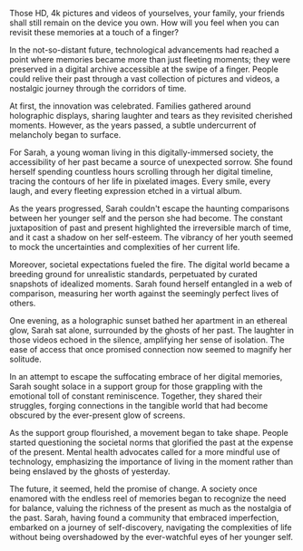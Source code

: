 Those HD, 4k pictures and videos of yourselves, your family, your friends shall still remain on the device you own. How will you feel when you can revisit these memories at a touch of a finger?  
  
In the not-so-distant future, technological advancements had reached a point where memories became more than just fleeting moments; they were preserved in a digital archive accessible at the swipe of a finger. People could relive their past through a vast collection of pictures and videos, a nostalgic journey through the corridors of time.  
  
At first, the innovation was celebrated. Families gathered around holographic displays, sharing laughter and tears as they revisited cherished moments. However, as the years passed, a subtle undercurrent of melancholy began to surface.  
  
For Sarah, a young woman living in this digitally-immersed society, the accessibility of her past became a source of unexpected sorrow. She found herself spending countless hours scrolling through her digital timeline, tracing the contours of her life in pixelated images. Every smile, every laugh, and every fleeting expression etched in a virtual album.  
  
As the years progressed, Sarah couldn't escape the haunting comparisons between her younger self and the person she had become. The constant juxtaposition of past and present highlighted the irreversible march of time, and it cast a shadow on her self-esteem. The vibrancy of her youth seemed to mock the uncertainties and complexities of her current life.  
  
Moreover, societal expectations fueled the fire. The digital world became a breeding ground for unrealistic standards, perpetuated by curated snapshots of idealized moments. Sarah found herself entangled in a web of comparison, measuring her worth against the seemingly perfect lives of others.  
  
One evening, as a holographic sunset bathed her apartment in an ethereal glow, Sarah sat alone, surrounded by the ghosts of her past. The laughter in those videos echoed in the silence, amplifying her sense of isolation. The ease of access that once promised connection now seemed to magnify her solitude.  
  
In an attempt to escape the suffocating embrace of her digital memories, Sarah sought solace in a support group for those grappling with the emotional toll of constant reminiscence. Together, they shared their struggles, forging connections in the tangible world that had become obscured by the ever-present glow of screens.  
  
As the support group flourished, a movement began to take shape. People started questioning the societal norms that glorified the past at the expense of the present. Mental health advocates called for a more mindful use of technology, emphasizing the importance of living in the moment rather than being enslaved by the ghosts of yesterday.  
  
The future, it seemed, held the promise of change. A society once enamored with the endless reel of memories began to recognize the need for balance, valuing the richness of the present as much as the nostalgia of the past. Sarah, having found a community that embraced imperfection, embarked on a journey of self-discovery, navigating the complexities of life without being overshadowed by the ever-watchful eyes of her younger self.